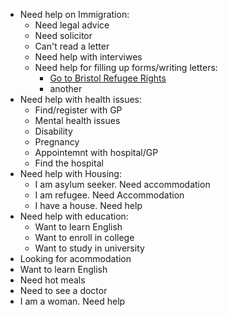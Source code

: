 - Need help on Immigration:
    - Need legal advice
    - Need solicitor
    - Can't read a letter
    - Need help with interviwes 
    - Need help for filling up forms/writing letters:
        - [Go to Bristol Refugee Rights](http://www.bristolrefugeerights.org/)
        - another
- Need help with health issues:
    - Find/register with GP
    - Mental health issues
    - Disability
    - Pregnancy
    - Appointemnt with hospital/GP
    - Find the hospital
- Need help with Housing:
    - I am asylum seeker. Need accommodation
    - I am refugee. Need Accommodation
    - I have a house. Need help
- Need help with education:
    - Want to learn English 
    - Want to enroll in college
    - Want to study in university
- Looking for acommodation 
- Want to learn English
- Need hot meals
- Need to see a doctor
- I am a woman. Need help
